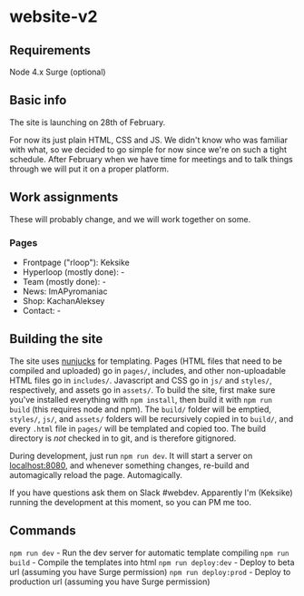 # website-v2

## Requirements
Node 4.x
Surge (optional)

## Basic info

The site is launching on 28th of February.

For now its just plain HTML, CSS and JS. We didn't know who was familiar with what, so we decided to go simple for now since we're on such a tight schedule. After February when we have time for meetings and to talk things through we will put it on a proper platform.

## Work assignments
These will probably change, and we will work together on some.

### Pages
* Frontpage ("rloop"): Keksike
* Hyperloop (mostly done): -
* Team (mostly done): -
* News: ImAPyromaniac
* Shop: KachanAleksey
* Contact: -

## Building the site
The site uses [nunjucks](http://mozilla.github.io/nunjucks/) for templating. Pages (HTML files that need to be compiled and uploaded) go in `pages/`, includes, and other non-uploadable HTML files go in `includes/`. Javascript and CSS go in `js/` and `styles/`, respectively, and assets go in `assets/`. To build the site, first make sure you've installed everything with `npm install`, then build it with `npm run build` (this requires node and npm). The `build/` folder will be emptied, `styles/`, `js/`, and `assets/` folders will be recursively copied in to `build/`, and every `.html` file in `pages/` will be templated and copied too. The build directory is *_not_* checked in to git, and is therefore gitignored.

During development, just run `npm run dev`. It will start a server on [localhost:8080](http://localhost:8080), and whenever something changes, re-build and automagically reload the page. Automagically.

If you have questions ask them on Slack #webdev. Apparently I'm (Keksike) running the development at this moment, so you can PM me too.

## Commands
`npm run dev` - Run the dev server for automatic template compiling
`npm run build` - Compile the templates into html
`npm run deploy:dev` - Deploy to beta url (assuming you have Surge permission)
`npm run deploy:prod` - Deploy to production url (assuming you have Surge permission)

